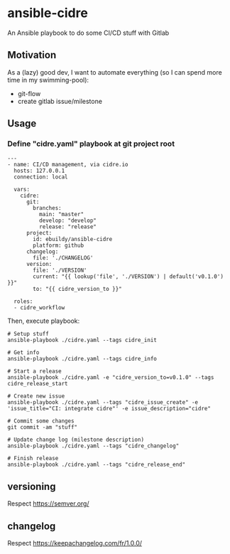 # ansible-cidre
An Ansible playbook to do some CI/CD stuff with Gitlab

## Motivation

As a (lazy) good dev, I want to automate everything (so I can spend more time in my swimming-pool):
- git-flow
- create gitlab issue/milestone

## Usage

### Define "cidre.yaml" playbook at git project root

```
---
- name: CI/CD management, via cidre.io
  hosts: 127.0.0.1
  connection: local

  vars:
    cidre:
      git:
        branches:
          main: "master"
          develop: "develop"
          release: "release"
      project:
        id: ebuildy/ansible-cidre
        platform: github
      changelog:
        file: './CHANGELOG'
      version:
        file: './VERSION'
        current: "{{ lookup('file', './VERSION') | default('v0.1.0') }}"
        to: "{{ cidre_version_to }}"

  roles:
  - cidre_workflow
```

Then, execute playbook:

```
# Setup stuff
ansible-playbook ./cidre.yaml --tags cidre_init

# Get info
ansible-playbook ./cidre.yaml --tags cidre_info

# Start a release
ansible-playbook ./cidre.yaml -e "cidre_version_to=v0.1.0" --tags cidre_release_start

# Create new issue
ansible-playbook ./cidre.yaml --tags "cidre_issue_create" -e 'issue_title="CI: integrate cidre"' -e issue_description="cidre"

# Commit some changes
git commit -am "stuff"

# Update change log (milestone description)
ansible-playbook ./cidre.yaml --tags "cidre_changelog"

# Finish release
ansible-playbook ./cidre.yaml --tags "cidre_release_end"

```

## versioning

Respect https://semver.org/

## changelog

Respect https://keepachangelog.com/fr/1.0.0/
